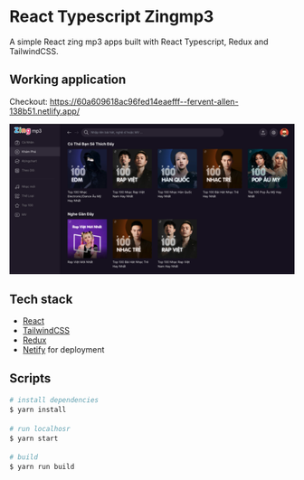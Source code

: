 # React Typescript Zingmp3

A simple React zing mp3 apps built with React Typescript, Redux and TailwindCSS.

## Working application

Checkout: https://60a609618ac96fed14eaefff--fervent-allen-138b51.netlify.app/

![Workspace](public/assets/images/lading.png)

## Tech stack

- [React](https://reactjs.org/)
- [TailwindCSS](https://tailwindcss.com/)
- [Redux](https://redux.js.org/)
- [Netify](https://www.netlify.com/) for deployment

## Scripts

```bash
# install dependencies
$ yarn install

# run localhosr
$ yarn start

# build
$ yarn run build
```
